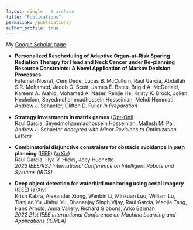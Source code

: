 ```yaml
---
layout: single   # archive
title: "Publications"
permalink: /publications/
author_profile: true
---
```


<!-- {% if author.googlescholar %}
  You can also find my articles on <u><a href="{{author.googlescholar}}">my Google Scholar profile</a>.</u>
{% endif %}

{% include base_path %}

{% for post in site.publications reversed %}
  {% include archive-single.html %}
{% endfor %} -->


My [Google Scholar page](https://scholar.google.com/citations?user=zEP4GUoAAAAJ&hl=en).

<!-- Preprints from 2015 and after are also available on [arXiv](https://arxiv.org/a/chan_j_3.html). -->


* **Personalized Rescheduling of Adaptive Organ-at-Risk Sparing Radiation Therapy for Head and Neck Cancer under Re-planning Resource Constraints: A Novel Application of Markov Decision Processes** <br />
Fatemeh Nosrat, Cem Dede, Lucas B. McCullum, Raul Garcia, Abdallah S.R. Mohamed, Jacob G. Scott, James E. Bates, Brigid A. McDonald, Kareem A. Wahid, Mohamed A. Naser, Renjie He, Kristy K. Brock, Jolien Heukelom, Seyedmohammadhossein Hosseinian, Mehdi Hemmati, Andrew J. Schaefer, Clifton D. Fuller
_In Preparation_

* **Strategy investments in matrix games** ([Opt-Onl](https://optimization-online.org/2023/10/strategy-investments-in-matrix-games/)) <br />
  Raul Garcia, Seyedmohammadhossein Hosseinian, Mallesh M. Pai, Andrew J. Schaefer
  _Accepted with Minor Revisions to Optimization Letters_

* **Combinatorial disjunctive constraints for obstacle avoidance in path planning** ([IEEE](https://ieeexplore.ieee.org/abstract/document/10342117)) ([arXiv](https://arxiv.org/abs/2312.02016))  <br />
  Raul Garcia, Illya V. Hicks, Joey Huchette  <br />
  _2023 IEEE/RSJ International Conference on Intelligent Robots and Systems (IROS)_

* **Deep object detection for waterbird monitoring using aerial imagery** ([IEEE](https://ieeexplore.ieee.org/document/10069986)) ([arXiv](https://arxiv.org/abs/2210.04868))  <br />
  Krish Kabra, Alexander Xiong, Wenbin Li, Minxuan Luo, William Lu, Tianjiao Yu, Jiahui Yu, Dhananjay Singh Vijay, Raul Garcia, Maojie Tang, Hank Arnold, Anna Vallery, Richard Gibbons, Arko Barman  <br />
  _2022 21st IEEE International Conference on Machine Learning and Applications (ICMLA)_

